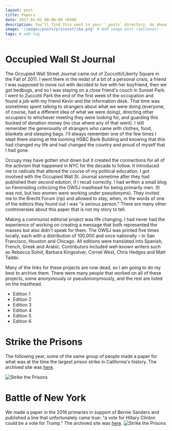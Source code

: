 ```yaml
---
layout: post
title: Papers
date: 2017-01-01 00:00:00 +0300
description: You’ll find this post in your `_posts` directory. Go ahead and edit it and re-build the site to see your changes. # Add post description (optional)
image: '/images/posts/prisonstrike.png' # Add image post (optional)
tags: # add tag
---
```


# Occupied Wall St Journal
The Occupied Wall Street Journal came out of Zuccotti/Liberty Square in the Fall of 2011. I went there in the midst of a bit of a personal crisis, a friend I was supposed to move out with decided to live with her boyfriend, then we got bedbugs, and so I was staying on a close friend's couch in Sunset Park. I went to Zuccotti Park the end of the first week of the occupation and found a job with my friend Kevin and the information desk. That time was sometimes spent talking to strangers about what we were doing (everyone, of course, had a different idea of what we were doing), directing other occupiers to whichever meeting they were looking for, and guarding this bucked of donation money (no clue where any of that went). I still remember the generousity of strangers who came with clothes, food, blankets and sleeping bags. I'll always remember one of the few times I slept there staring at the looming HSBC Bank Building and knowing that this had changed my life and had changed the country and proud of myself that I had gone. 

Occupy may have gotten shut down but it created the connections for all of the activism that happened in NYC for the decade to follow. It introduced me to radicals that altered the course of my political education. I got involved with the Occupied Wall St. Journal sometime after they had published their second edution, if I recall correctly. I had written a small blog on Feministing criticizing the OWSJ masthead for being primarily men. (It was not, but two women were working under pseudonyms). They invited me to the Brecht Forum (rip) and allowed to stay, when, in the words of one of the editors they found out I was "a serious person." There are many other controversies about this paper that is not my story to tell. 

Making a communist editorial project was life changing. I had never had the experience of working on creating a message that both represented the masses but also didn't speak for them. The OWSJ was printed five times locally, each with a distribution of 100,000 and once nationally – in San Francisco, Houston and Chicago. All editions were translated into Spanish, French, Greek and Arabic. Contributors included well-known writers such as Rebecca Solnit, Barbara Kingsolver, Cornel West, Chris Hedges and Matt Taibbi.

Many of the links for these projects are now dead, so I am going to do my best to archive them. There were many people that worked on all of these projects, some anonymously or pseudononymously, and the rest are listed on the masthead. 
* Edition 1
* Edition 2
* Edition 3
* Edition 4
* Edition 5
* Edition 6

# Strike the Prisons
The following year, some of the same group of people made a paper for what was at the time the largest prison strike in California's history. The archived site was [here](https://web.archive.org/web/20160325094446/http://striketheprisons.com/).

![Strike the Prisons]({{site.baseurl}}/assets/img/prisonstrike.png)



# Battle of New York
We made a paper in the 2016 primaries in support of Bernie Sanders and published a line that unfortunately came true: "a vote for Hillary Clinton could be a vote for Trump." The archived site was [here](https://web.archive.org/web/20160815061215/http://battleof.nyc/).
![Strike the Prisons]({{site.baseurl}}/assets/img/battleofnyc.png)



